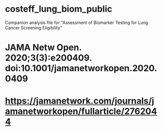 # costeff_lung_biom_public

Companion analysis file for "Assessment of Biomarker Testing for Lung Cancer Screening Eligibility"
  # JAMA Netw Open. 2020;3(3):e200409. doi:10.1001/jamanetworkopen.2020.0409
  # https://jamanetwork.com/journals/jamanetworkopen/fullarticle/2762044
